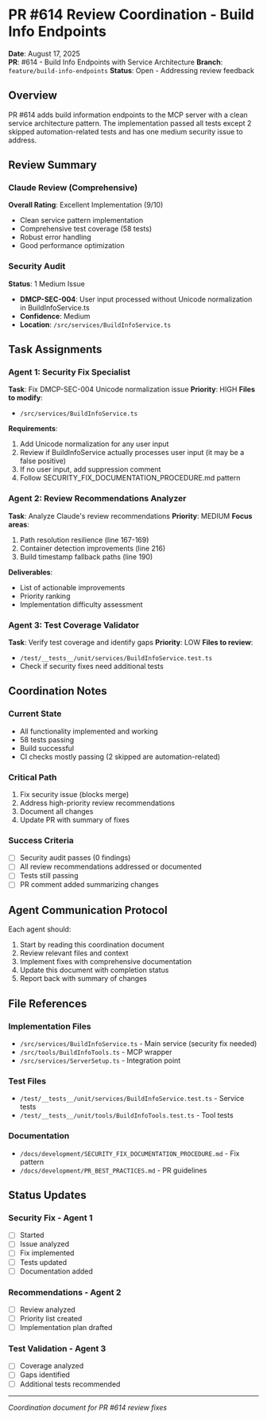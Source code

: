 # PR #614 Review Coordination - Build Info Endpoints

**Date**: August 17, 2025  
**PR**: #614 - Build Info Endpoints with Service Architecture
**Branch**: `feature/build-info-endpoints`
**Status**: Open - Addressing review feedback

## Overview
PR #614 adds build information endpoints to the MCP server with a clean service architecture pattern. The implementation passed all tests except 2 skipped automation-related tests and has one medium security issue to address.

## Review Summary

### Claude Review (Comprehensive)
**Overall Rating**: Excellent Implementation (9/10)
- Clean service pattern implementation
- Comprehensive test coverage (58 tests)
- Robust error handling
- Good performance optimization

### Security Audit
**Status**: 1 Medium Issue
- **DMCP-SEC-004**: User input processed without Unicode normalization in BuildInfoService.ts
- **Confidence**: Medium
- **Location**: `/src/services/BuildInfoService.ts`

## Task Assignments

### Agent 1: Security Fix Specialist
**Task**: Fix DMCP-SEC-004 Unicode normalization issue
**Priority**: HIGH
**Files to modify**:
- `/src/services/BuildInfoService.ts`

**Requirements**:
1. Add Unicode normalization for any user input
2. Review if BuildInfoService actually processes user input (it may be a false positive)
3. If no user input, add suppression comment
4. Follow SECURITY_FIX_DOCUMENTATION_PROCEDURE.md pattern

### Agent 2: Review Recommendations Analyzer
**Task**: Analyze Claude's review recommendations
**Priority**: MEDIUM
**Focus areas**:
1. Path resolution resilience (line 167-169)
2. Container detection improvements (line 216)
3. Build timestamp fallback paths (line 190)

**Deliverables**:
- List of actionable improvements
- Priority ranking
- Implementation difficulty assessment

### Agent 3: Test Coverage Validator
**Task**: Verify test coverage and identify gaps
**Priority**: LOW
**Files to review**:
- `/test/__tests__/unit/services/BuildInfoService.test.ts`
- Check if security fixes need additional tests

## Coordination Notes

### Current State
- All functionality implemented and working
- 58 tests passing
- Build successful
- CI checks mostly passing (2 skipped are automation-related)

### Critical Path
1. Fix security issue (blocks merge)
2. Address high-priority review recommendations
3. Document all changes
4. Update PR with summary of fixes

### Success Criteria
- [ ] Security audit passes (0 findings)
- [ ] All review recommendations addressed or documented
- [ ] Tests still passing
- [ ] PR comment added summarizing changes

## Agent Communication Protocol

Each agent should:
1. Start by reading this coordination document
2. Review relevant files and context
3. Implement fixes with comprehensive documentation
4. Update this document with completion status
5. Report back with summary of changes

## File References

### Implementation Files
- `/src/services/BuildInfoService.ts` - Main service (security fix needed)
- `/src/tools/BuildInfoTools.ts` - MCP wrapper
- `/src/services/ServerSetup.ts` - Integration point

### Test Files
- `/test/__tests__/unit/services/BuildInfoService.test.ts` - Service tests
- `/test/__tests__/unit/tools/BuildInfoTools.test.ts` - Tool tests

### Documentation
- `/docs/development/SECURITY_FIX_DOCUMENTATION_PROCEDURE.md` - Fix pattern
- `/docs/development/PR_BEST_PRACTICES.md` - PR guidelines

## Status Updates

### Security Fix - Agent 1
- [ ] Started
- [ ] Issue analyzed
- [ ] Fix implemented
- [ ] Tests updated
- [ ] Documentation added

### Recommendations - Agent 2
- [ ] Review analyzed
- [ ] Priority list created
- [ ] Implementation plan drafted

### Test Validation - Agent 3
- [ ] Coverage analyzed
- [ ] Gaps identified
- [ ] Additional tests recommended

---
*Coordination document for PR #614 review fixes*